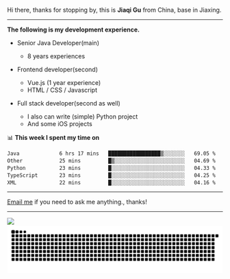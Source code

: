 Hi there, thanks for stopping by, this is **Jiaqi Gu** from China, base in Jiaxing.

---

**The following is my development experience.**

- Senior Java Developer(main)
  - 8 years experiences

- Frontend developer(second)
  - Vue.js (1 year experience)
  - HTML / CSS / Javascript
  
- Full stack developer(second as well)
  - I also can write (simple) Python project
  - And some iOS projects

📊 **This week I spent my time on**
<!--START_SECTION:waka-->

```txt
Java             6 hrs 17 mins   █████████████████▒░░░░░░░   69.05 %
Other            25 mins         █▒░░░░░░░░░░░░░░░░░░░░░░░   04.69 %
Python           23 mins         █░░░░░░░░░░░░░░░░░░░░░░░░   04.33 %
TypeScript       23 mins         █░░░░░░░░░░░░░░░░░░░░░░░░   04.25 %
XML              22 mins         █░░░░░░░░░░░░░░░░░░░░░░░░   04.16 %
```

<!--END_SECTION:waka-->

---

[Email me](mailto:htk2klwgr@mozmail.com?subject=Hiring_from_GitHub) if you need to ask me anything., thanks!

---

![]( https://visitor-badge.glitch.me/badge?page_id=githubgujiaqi)
![]( https://github.com/droid-Q/droid-Q/raw/output/github-contribution-grid-snake.svg#gh-dark-mode-only)
